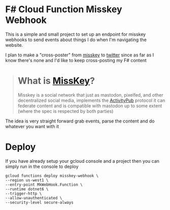 [misskey]: https://https://github.com/misskey-dev/misskey
[twitter]: https://twitter.com
[activitypub]: https://activitypub.rocks/

# F# Cloud Function Misskey Webhook

This is a simple and small project to set up an endpoint for misskey webhooks to send events about things I do when I'm navigating the website.

I plan to make a "cross-poster" from [misskey] to [twitter] since as far as I know there's none and I'd like to keep cross-posting my F# content

> # What is [MissKey]?
>
> Misskey is a social network that just as mastodon, pixelfed, and other decentralized social media, implements the [ActivityPub] protocol
> it can federate content and is compatible with mastodon up to some extent (where the spec is respected by both parties)

The idea is very straight forward grab events, parse the content and do whatever you want with it

# Deploy

If you have already setup your gcloud console and a project then you can simply run in the console to deploy

```
gcloud functions deploy misskey-webhook \
--region us-west1 \
--entry-point MkWebHook.Function \
--runtime dotnet6 \
--trigger-http \
--allow-unauthenticated \
--security-level secure-always
```
